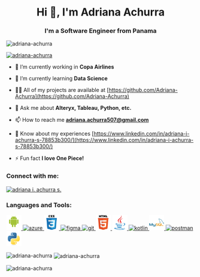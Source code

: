 <h1 align="center">Hi 👋, I'm Adriana Achurra</h1>
<h3 align="center">I'm a Software Engineer from Panama</h3>

<p align="left"> <img src="https://komarev.com/ghpvc/?username=adriana-achurra&label=Profile%20views&color=0e75b6&style=flat" alt="adriana-achurra" /> </p>

<p align="left"> <a href="https://github.com/ryo-ma/github-profile-trophy"><img src="https://github-profile-trophy.vercel.app/?username=adriana-achurra" alt="adriana-achurra" /></a> </p>

- 🔭 I’m currently working in **Copa Airlines**

- 🌱 I’m currently learning **Data Science**

- 👨‍💻 All of my projects are available at [https://github.com/Adriana-Achurra](https://github.com/Adriana-Achurra)

- 💬 Ask me about **Alteryx, Tableau, Python, etc.**

- 📫 How to reach me **adriana.achurra507@gmail.com**

- 📄 Know about my experiences [https://www.linkedin.com/in/adriana-i-achurra-s-78853b300/](https://www.linkedin.com/in/adriana-i-achurra-s-78853b300/)

- ⚡ Fun fact **I love One Piece!**

<h3 align="left">Connect with me:</h3>
<p align="left">
<a href="https://linkedin.com/in/adriana i. achurra s." target="blank"><img align="center" src="https://raw.githubusercontent.com/rahuldkjain/github-profile-readme-generator/master/src/images/icons/Social/linked-in-alt.svg" alt="adriana i. achurra s." height="30" width="40" /></a>
</p>

<h3 align="left">Languages and Tools:</h3>
<p align="left"> <a href="https://developer.android.com" target="_blank" rel="noreferrer"> <img src="https://raw.githubusercontent.com/devicons/devicon/master/icons/android/android-original-wordmark.svg" alt="android" width="40" height="40"/> </a> <a href="https://azure.microsoft.com/en-in/" target="_blank" rel="noreferrer"> <img src="https://www.vectorlogo.zone/logos/microsoft_azure/microsoft_azure-icon.svg" alt="azure" width="40" height="40"/> </a> <a href="https://www.w3schools.com/css/" target="_blank" rel="noreferrer"> <img src="https://raw.githubusercontent.com/devicons/devicon/master/icons/css3/css3-original-wordmark.svg" alt="css3" width="40" height="40"/> </a> <a href="https://www.figma.com/" target="_blank" rel="noreferrer"> <img src="https://www.vectorlogo.zone/logos/figma/figma-icon.svg" alt="figma" width="40" height="40"/> </a> <a href="https://git-scm.com/" target="_blank" rel="noreferrer"> <img src="https://www.vectorlogo.zone/logos/git-scm/git-scm-icon.svg" alt="git" width="40" height="40"/> </a> <a href="https://www.w3.org/html/" target="_blank" rel="noreferrer"> <img src="https://raw.githubusercontent.com/devicons/devicon/master/icons/html5/html5-original-wordmark.svg" alt="html5" width="40" height="40"/> </a> <a href="https://www.java.com" target="_blank" rel="noreferrer"> <img src="https://raw.githubusercontent.com/devicons/devicon/master/icons/java/java-original.svg" alt="java" width="40" height="40"/> </a> <a href="https://kotlinlang.org" target="_blank" rel="noreferrer"> <img src="https://www.vectorlogo.zone/logos/kotlinlang/kotlinlang-icon.svg" alt="kotlin" width="40" height="40"/> </a> <a href="https://www.mysql.com/" target="_blank" rel="noreferrer"> <img src="https://raw.githubusercontent.com/devicons/devicon/master/icons/mysql/mysql-original-wordmark.svg" alt="mysql" width="40" height="40"/> </a> <a href="https://postman.com" target="_blank" rel="noreferrer"> <img src="https://www.vectorlogo.zone/logos/getpostman/getpostman-icon.svg" alt="postman" width="40" height="40"/> </a> <a href="https://www.python.org" target="_blank" rel="noreferrer"> <img src="https://raw.githubusercontent.com/devicons/devicon/master/icons/python/python-original.svg" alt="python" width="40" height="40"/> </a> </p>

<p><img align="left" src="https://github-readme-stats.vercel.app/api/top-langs?username=adriana-achurra&show_icons=true&locale=en&layout=compact" alt="adriana-achurra" /></p>

<p>&nbsp;<img align="center" src="https://github-readme-stats.vercel.app/api?username=adriana-achurra&show_icons=true&locale=en" alt="adriana-achurra" /></p>

<p><img align="center" src="https://github-readme-streak-stats.herokuapp.com/?user=adriana-achurra&" alt="adriana-achurra" /></p>
